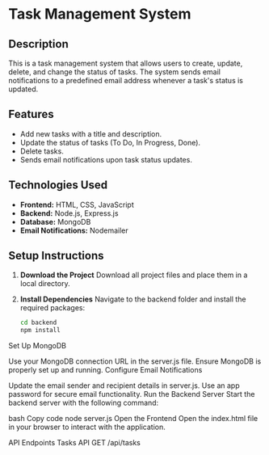# Task Management System

## Description
This is a task management system that allows users to create, update, delete, and change the status of tasks. The system sends email notifications to a predefined email address whenever a task's status is updated.

## Features
- Add new tasks with a title and description.
- Update the status of tasks (To Do, In Progress, Done).
- Delete tasks.
- Sends email notifications upon task status updates.

## Technologies Used
- **Frontend:** HTML, CSS, JavaScript
- **Backend:** Node.js, Express.js
- **Database:** MongoDB
- **Email Notifications:** Nodemailer

## Setup Instructions

1. **Download the Project**
   Download all project files and place them in a local directory.

2. **Install Dependencies**
   Navigate to the backend folder and install the required packages:
   ```bash
   cd backend
   npm install


Set Up MongoDB

Use your MongoDB connection URL in the server.js file.
Ensure MongoDB is properly set up and running.
Configure Email Notifications

Update the email sender and recipient details in server.js.
Use an app password for secure email functionality.
Run the Backend Server Start the backend server with the following command:

bash
Copy code
node server.js
Open the Frontend Open the index.html file in your browser to interact with the application.

API Endpoints
Tasks API
GET /api/tasks
